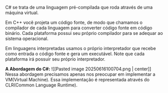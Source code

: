 C# se trata de uma linguagem pré-compilada que roda através de uma máquina virtual. 

Em C++ você projeta um código fonte, de modo que chamamos o compilador de cada linguagem para converter código fonte em código binário. Cada plataforma possui seu próprio compilador para se adequar ao sistema operacional.

Em linguagens interpretadas usamos o próprio interpretador que recebe como entrada o código fonte e gera um executável. Note que cada plataforma irá possuir seu próprio interpretador. 

**A Abordagem do C#:**
![[Pasted image 20250616100704.png | center]]
Nessa abordagem precisamos apenas nos preocupar em implementar a VM(Virtual Machine). Essa implementação é representada através do CLR(Common Language Runtime).